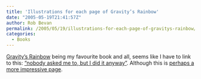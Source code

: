 ```yaml
---
title: 'Illustrations for each page of Gravity’s Rainbow'
date: "2005-05-19T21:41:57Z"
author: Rob Bevan
permalink: /2005/05/19/illustrations-for-each-page-of-gravitys-rainbow/
categories:
  - Books
---
```

[Gravity&#8217;s Rainbow][1] being my favourite book and <span class="hilite">all</span>, seems like I have to link to this: [&#8220;nobody asked me to, but I did it anyway&#8221;][2]. Although this is [perhaps a more impressive page][3].

 [1]: http://www.amazon.co.uk/exec/obidos/ASIN/0099533219/
 [2]: http://www.themodernword.com/pynchon/zak_smith/title.htm
 [3]: http://www.themodernword.com/pynchon/zak_smith/page%20index.htm
